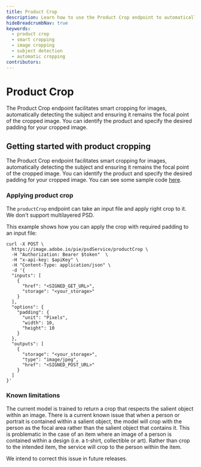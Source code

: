 ```yaml
---
title: Product Crop
description: Learn how to use the Product Crop endpoint to automatically detect and crop images while keeping the subject as the focal point
hideBreadcrumbNav: true
keywords:
  - product crop
  - smart cropping
  - image cropping
  - subject detection
  - automatic cropping
contributors:
---
```


# Product Crop

The Product Crop endpoint facilitates smart cropping for images, automatically detecting the subject and ensuring it remains the focal point of the cropped image. You can identify the product and specify the desired padding for your cropped image.

## Getting started with product cropping

The Product Crop endpoint facilitates smart cropping for images, automatically detecting the subject and ensuring it remains the focal point of the cropped image. You can identify the product and specify the desired padding for your cropped image. You can see some sample code [here][1].

### Applying product crop

The `productCrop` endpoint can take an input file and apply right crop to it. We don't support multilayered PSD.

This example shows how you can apply the crop with required padding to an input file:

```shell
curl -X POST \
  https://image.adobe.io/pie/psdService/productCrop \
  -H "Authorization: Bearer $token"  \
  -H "x-api-key: $apiKey" \
  -H "Content-Type: application/json" \
  -d '{
  "inputs": [
    {
      "href": "<SIGNED_GET_URL>",
      "storage": "<your_storage>"
    }
  ],
  "options": {
    "padding": {
      "unit": "Pixels",
      "width": 10,
      "height": 10
    }
  },
  "outputs": [
    {
      "storage": "<your_storage>",
      "type": "image/jpeg",
      "href": "<SIGNED_POST_URL>"
    }
  ]
}'
```

### Known limitations

The current model is trained to return a crop that respects the salient object within an image. There is a current known issue that when a person or portrait is contained within a salient object, the model will crop with the person as the focal area rather than the salient object that contains it. This is problematic in the case of an item where an image of a person is contained within a design (i.e. a t-shirt, collectible or art). Rather than crop to the intended item, the service will crop to the person within the item.

We intend to correct this issue in future releases.

<!-- Links -->
[1]: /guides/code_sample/index.md#applying-product-crop
